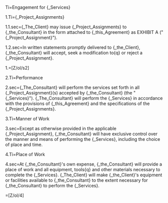 Ti=Engagement for {_Services}

1.Ti={_Project_Assignments}

1.1.sec={_The_Client} may issue {_Project_Assignments} to {_the_Consultant} in the form attached to {_this_Agreement} as EXHIBIT A ("{_Project_Assignment}").  

1.2.sec=In written statements promptly delivered to {_the_Client}, {_the_Consultant} will accept, seek a modification to{q} or reject a {_Project_Assignment}.

1.=[Z/ol/s2]

2.Ti=Performance

2.sec={_The_Consultant} will perform the services set forth in all {_Project_Assignment}(s) accepted by {_the_Consultant} (the "{_Services}").  {_The_Consultant} will perform the {_Services} in accordance with the provisions of {_this_Agreement} and the specifications of the {_Project_Assignments}.

3.Ti=Manner of Work

3.sec=Except as otherwise provided in the applicable {_Project_Assignment}, {_the_Consultant} will have exclusive control over the manner and means of performing the {_Services}, including the choice of place and time.

4.Ti=Place of Work

4.sec=At {_the_Consultant}'s own expense, {_the_Consultant} will provide a place of work and all equipment, tools{q} and other materials necessary to complete the {_Services}.  {_The_Client} will make {_the_Client}'s equipment or facilities available to {_the_Consultant} to the extent necessary for {_the_Consultant} to perform the {_Services}.

=[Z/ol/4]
